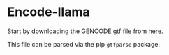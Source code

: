 # Encode-llama


Start by downloading the GENCODE gtf file from [here](https://ftp.ebi.ac.uk/pub/databases/gencode/Gencode_human/release_40/gencode.v40.annotation.gtf.gz).

This file can be parsed via the pip `gtfparse` package.
